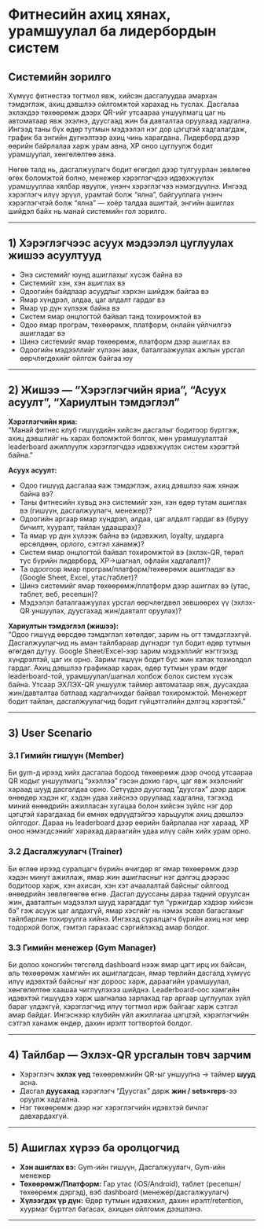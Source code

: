 # Фитнесийн ахиц хянах, урамшуулал ба лидербордын систем
## Системийн зорилго

Хүмүүс фитнестээ тогтмол явж, хийсэн дасгалуудаа амархан тэмдэглэж, ахиц дэвшлээ ойлгомжтой харахад нь туслах. Дасгалаа эхлэхдээ төхөөрөмж дээрх QR-ийг утсаараа уншуулмагц цаг нь автоматаар явж эхэлнэ, дуусгаад жин ба давталтаа оруулаад хадгална. Ингээд таны бүх өдөр тутмын мэдээлэл нэг дор цэгцтэй хадгалагдаж, график ба энгийн дүгнэлтээр ахиц чинь харагдана. Лидерборд дээр өөрийн байрлалаа харж урам авна, XP оноо цуглуулж бодит урамшуулал, хөнгөлөлтөө авна.  

Нөгөө талд нь, дасгалжуулагч бодит өгөгдөл дээр тулгуурлан зөвлөгөө өгөх боломжтой болно, менежер хэрэглэгчдээ идэвхжүүлэх урамшууллаа хялбар явуулж, үнэнч хэрэглэгчээ нэмэгдүүлнэ. Ингээд хэрэглэгч илүү эрүүл, урамтай болж “ялна”, байгууллага үнэнч хэрэглэгчтэй болж “ялна” — хоёр талдаа ашигтай, энгийн ашиглах шийдэл байх нь манай системийн гол зорилго.

---

## 1) Хэрэглэгчээс асуух мэдээлэл цуглуулах жишээ асуултууд

- Энэ системийг юунд ашиглахыг хүсэж байна вэ  
- Системийг хэн, хэн ашиглах вэ  
- Одоогийн байдлаар асуудлыг хэрхэн шийдэж байгаа вэ  
- Ямар хүндрэл, алдаа, цаг алдалт гардаг вэ  
- Ямар үр дүн хүлээж байна вэ  
- Систем ямар онцлогтой байвал танд тохиромжтой вэ  
- Одоо ямар програм, төхөөрөмж, платформ, онлайн үйлчилгээ ашигладаг вэ  
- Шинэ системийг ямар төхөөрөмж, платформ дээр ашиглах вэ  
- Одоогийн мэдээллийг хүлээн авах, баталгаажуулах ажлын урсгал өөрчлөгдөхийг ойлгож байгаа юу  

---

## 2) Жишээ — “Хэрэглэгчийн яриа”, “Асуух асуулт”, “Хариултын тэмдэглэл”

**Хэрэглэгчийн яриа:**  
“Манай фитнес клуб гишүүдийн хийсэн дасгалыг бодитоор бүртгэж, ахиц дэвшлийг нь харах боломжтой болгох, мөн урамшуулалтай leaderboard ажиллуулж хэрэглэгчдээ идэвхжүүлэх систем хэрэгтэй байна.”

**Асуух асуулт:**  
- Одоо гишүүд дасгалаа яаж тэмдэглэж, ахиц дэвшлээ яаж хянаж байна вэ?  
- Таны фитнесийн хувьд энэ системийг хэн, хэн өдөр тутам ашиглах вэ (гишүүн, дасгалжуулагч, менежер)?  
- Одоогийн аргаар ямар хүндрэл, алдаа, цаг алдалт гардаг вэ (буруу бичилт, хууралт, тайлан удаашрах)?  
- Та ямар үр дүн хүлээж байна вэ (идэвхжил, loyalty, шударга өрсөлдөөн, орлого, сэтгэл ханамж)?  
- Систем ямар онцлогтой байвал тохиромжтой вэ (эхлэх-QR, төрөл тус бүрийн лидерборд, XP→шагнал, офлайн хадгалалт)?  
- Та одоогоор ямар програм/платформ/төхөөрөмж ашигладаг вэ (Google Sheet, Excel, утас/таблет)?  
- Шинэ системийг ямар төхөөрөмж/платформ дээр ашиглах вэ (утас, таблет, веб, ресепшн)?  
- Мэдээлэл баталгаажуулах урсгал өөрчлөгдвөл зөвшөөрөх үү (эхлэх-QR уншуулах, дуусгахад жин/давталт оруулах)?  

**Хариултын тэмдэглэл (жишээ):**  
“Одоо гишүүд өөрсдөө тэмдэглэл хөтөлдөг, зарим нь огт тэмдэглэхгүй. Дасгалжуулагчид нь аман тайлбараар дүгнэдэг тул бодит өдөр тутмын өгөгдөл дутуу. Google Sheet/Excel-ээр зарим мэдээллийг нэгтгэхэд хүндрэлтэй, цаг их орно. Зарим гишүүн бодит бус жин хэлэх тохиолдол гардаг. Ахиц дэвшлээ графикаар харах, өдөр тутмын урам өгдөг leaderboard-той, урамшуулал/шагнал холбож болох систем хүсэж байна. Утсаар ЭХЛЭХ-QR уншуулж таймер автоматаар явж, дуусахдаа жин/давталтаа батлаад хадгалчихдаг байвал тохиромжтой. Менежерт бодит тайлан, дасгалжуулагчид бодит гүйцэтгэлийн дэлгэц хэрэгтэй.”

---

## 3) User Scenario

### 3.1 Гимийн гишүүн (Member)
Би gym-д ирээд хийх дасгалаа бодоод төхөөрөмж дээр очоод утсаараа QR кодыг уншуулмагц “эхэллээ” гэсэн дохио гарч, цаг явж эхэлснийг хараад шууд дасгалдаа орно. Сетүүдээ дуусгаад “дуусгах” дээр дарж өнөөдөр хэдэн кг, хэдэн удаа хийснээ оруулаад хадгална, тэгэхэд миний өнөөдрийн ажилласан хугацаа болон хийсэн зүйлс нэг дор цэгцтэй харагдахад би өмнөх өдрүүдтэйгээ харьцуулж ахиц дэвшлээ ойлгодог. Дараа нь leaderboard дээр өөрийн байрлалаа нэг хараад, XP оноо нэмэгдсэнийг харахад дараагийн удаа илүү сайн хийх урам орно.

### 3.2 Дасгалжуулагч (Trainer)
Би өглөө ирээд суралцагч бүрийн өчигдөр яг ямар төхөөрөмж дээр хэдэн минут ажиллаж, ямар жин ашигласныг нэг дэлгэц дээрээс бодитоор харж, хэн ахисан, хэн хэт ачаалалтай байсныг ойлгоод өнөөдрийн зөвлөгөөгөө өгнө. Дасгал дууссаны дараа тэдний оруулсан жин, давталтын мэдээлэл шууд харагддаг тул “уржигдар хэдээр хийсэн бэ” гэж асууж цаг алдахгүй, ямар хэсгийг нь нэмэх эсвэл багасгахыг тайлбарлан тохируулга хийнэ. Ингэхэд суралцагч бүрийн ахиц нэг мөр тодорхой болж, гэмтэл гарахаас сэргийлэхэд амар болдог.

### 3.3 Гимийн менежер (Gym Manager)
Би долоо хоногийн төгсгөлд dashboard нээж ямар цагт ирц их байсан, аль төхөөрөмж хамгийн их ашиглагдсан, ямар төрлийн дасгалд хүмүүс илүү идэвхтэй байсныг нэг дороос харж, дараагийн урамшуулал, хөнгөлөлтөө хаашаа чиглүүлэхээ шийднэ. Leaderboard-оос хамгийн идэвхтэй гишүүдээ харж шагналаа зарлахад гар аргаар цуглуулах зүйл бараг үлдэхгүй, хэрэглэгчид илүү тогтмол ирж байгааг харж сэтгэл амар байдаг. Ингэснээр клубийн үйл ажиллагаа цэгцтэй, хэрэглэгчийн сэтгэл ханамж өндөр, дахин ирэлт тогтвортой болдог.

---

## 4) Тайлбар — Эхлэх-QR урсгалын товч зарчим

- Хэрэглэгч **эхлэх үед** төхөөрөмжийн QR-ыг уншуулна → таймер **шууд** асна.  
- Дасгал **дуусахад** хэрэглэгч “Дуусгах” дарж **жин / sets×reps**-ээ оруулж хадгална.  
- Нэг төхөөрөмж дээр нэг хэрэглэгчийн идэвхтэй бичлэг давхардахгүй.
---

## 5) Ашиглах хүрээ ба оролцогчид

- **Хэн ашиглах вэ:** Gym-ийн гишүүн, Дасгалжуулагч, Gym-ийн менежер  
- **Төхөөрөмж/Платформ:** Гар утас (iOS/Android), таблет (ресепшн/төхөөрөмж дэргэд), вэб dashboard (менежер/дасгалжуулагч)  
- **Хүлээгдэх үр дүн:** Өдөр тутмын идэвхжил, дахин ирэлт/retention, хуурмаг бүртгэл багасах, ахицын ойлгомж дээшлэнэ.

---
